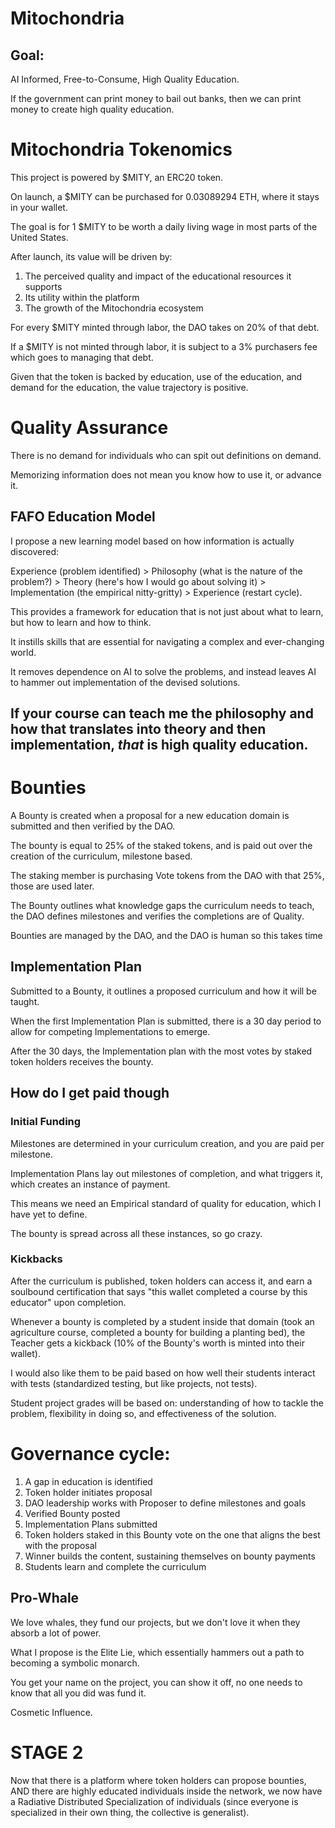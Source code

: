 # Mitochondria
## Goal: 
AI Informed, Free-to-Consume, High Quality Education.

If the government can print money to bail out banks, 
then we can print money to create high quality education.

# Mitochondria Tokenomics
This project is powered by $MITY, an ERC20 token.

On launch, a $MITY can be purchased for 0.03089294 ETH, where it stays in your wallet.

The goal is for 1 $MITY to be worth a daily living wage in most parts of the United States.

After launch, its value will be driven by:
1) The perceived quality and impact of the educational resources it supports
2) Its utility within the platform
3) The growth of the Mitochondria ecosystem

For every $MITY minted through labor, the DAO takes on 20% of that debt.

If a $MITY is not minted through labor, it is subject to a 3% purchasers fee which goes to managing that debt.

Given that the token is backed by education, use of the education, and demand for the education, the value trajectory is positive.

# Quality Assurance
There is no demand for individuals who can spit out definitions on demand.

Memorizing information does not mean you know how to use it, or advance it.

## FAFO Education Model
I propose a new learning model based on how information is actually discovered:

Experience (problem identified) > Philosophy (what is the nature of the problem?) > Theory (here's how I would go about solving it) > Implementation (the empirical nitty-gritty) > Experience (restart cycle).

This provides a framework for education that is not just about what to learn, but how to learn and how to think. 

It instills skills that are essential for navigating a complex and ever-changing world.

It removes dependence on AI to solve the problems, and instead leaves AI to hammer out implementation of the devised solutions.

## If your course can teach me the philosophy and how that translates into theory and then implementation, *that* is high quality education.

# Bounties
A Bounty is created when a proposal for a new education domain is submitted and then verified by the DAO.

The bounty is equal to 25% of the staked tokens, and is paid out over the creation of the curriculum, milestone based.

The staking member is purchasing Vote tokens from the DAO with that 25%, those are used later.

The Bounty outlines what knowledge gaps the curriculum needs to teach, the DAO defines milestones and verifies the completions are of Quality.

Bounties are managed by the DAO, and the DAO is human so this takes time

## Implementation Plan
Submitted to a Bounty, it outlines a proposed curriculum and how it will be taught.

When the first Implementation Plan is submitted, there is a 30 day period to allow for competing Implementations to emerge.

After the 30 days, the Implementation plan with the most votes by staked token holders receives the bounty.

## How do I get paid though
### Initial Funding
Milestones are determined in your curriculum creation, and you are paid per milestone.

Implementation Plans lay out milestones of completion, and what triggers it, which creates an instance of payment.

This means we need an Empirical standard of quality for education, which I have yet to define.

The bounty is spread across all these instances, so go crazy.

### Kickbacks
After the curriculum is published, token holders can access it, and earn a soulbound certification that says "this wallet completed a course by this educator" upon completion.

Whenever a bounty is completed by a student inside that domain (took an agriculture course, completed a bounty for building a planting bed), the Teacher gets a kickback (10% of the Bounty's worth is minted into their wallet).

I would also like them to be paid based on how well their students interact with tests (standardized testing, but like projects, not tests).

Student project grades will be based on: understanding of how to tackle the problem, flexibility in doing so, and effectiveness of the solution.

# Governance cycle:
1) A gap in education is identified
2) Token holder initiates proposal
3) DAO leadership works with Proposer to define milestones and goals
4) Verified Bounty posted
5) Implementation Plans submitted
6) Token holders staked in this Bounty vote on the one that aligns the best with the proposal
7) Winner builds the content, sustaining themselves on bounty payments
8) Students learn and complete the curriculum

## Pro-Whale
We love whales, they fund our projects, but we don't love it when they absorb a lot of power.

What I propose is the Elite Lie, which essentially hammers out a path to becoming a symbolic monarch.

You get your name on the project, you can show it off, no one needs to know that all you did was fund it.

Cosmetic Influence.

# STAGE 2
Now that there is a platform where token holders can propose bounties, AND there are highly educated individuals inside the network, we now have a Radiative Distributed Specialization of individuals (since everyone is specialized in their own thing, the collective is generalist). 
